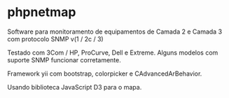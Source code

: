# phpnetmap

Software para monitoramento de equipamentos de Camada 2 e Camada 3 com protocolo SNMP v(1 / 2c / 3)

Testado com 3Com / HP, ProCurve, Dell e Extreme. Alguns modelos com suporte SNMP funcionar corretamente.

Framework yii com bootstrap, colorpicker e CAdvancedArBehavior.

Usando biblioteca JavaScript D3 para o mapa.